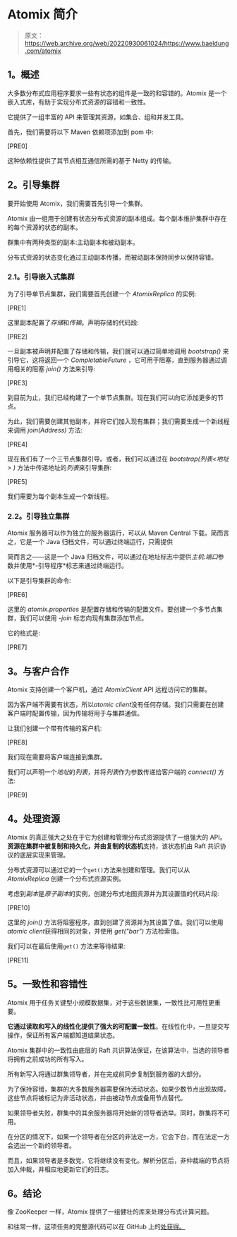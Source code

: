 # Atomix 简介

> 原文：<https://web.archive.org/web/20220930061024/https://www.baeldung.com/atomix>

## **1。概述**

大多数分布式应用程序要求一些有状态的组件是一致的和容错的。Atomix 是一个嵌入式库，有助于实现分布式资源的容错和一致性。

它提供了一组丰富的 API 来管理其资源，如集合、组和并发工具。

首先，我们需要将以下 Maven 依赖项添加到 pom 中:

[PRE0]

这种依赖性提供了其节点相互通信所需的基于 Netty 的传输。

## **2。引导集群**

要开始使用 Atomix，我们需要首先引导一个集群。

Atomix 由一组用于创建有状态分布式资源的副本组成。每个副本维护集群中存在的每个资源的状态的副本。

群集中有两种类型的副本:主动副本和被动副本。

分布式资源的状态变化通过主动副本传播，而被动副本保持同步以保持容错。

### **2.1。引导嵌入式集群**

为了引导单节点集群，我们需要首先创建一个 *AtomixReplica* 的实例:

[PRE1]

这里副本配置了*存储*和*传输*。声明存储的代码段:

[PRE2]

一旦副本被声明并配置了存储和传输，我们就可以通过简单地调用 *bootstrap()* 来引导它，这将返回一个 *CompletableFuture* ，它可用于阻塞，直到服务器通过调用相关的阻塞 *join()* 方法来引导:

[PRE3]

到目前为止，我们已经构建了一个单节点集群。现在我们可以向它添加更多的节点。

为此，我们需要创建其他副本，并将它们加入现有集群；我们需要生成一个新线程来调用 *join(Address)* 方法:

[PRE4]

现在我们有了一个三节点集群引导。或者，我们可以通过在 *bootstrap(列表<地址> )* 方法中传递地址的*列表*来引导集群:

[PRE5]

我们需要为每个副本生成一个新线程。

### **2.2。引导独立集群**

Atomix 服务器可以作为独立的服务器运行，可以从 Maven Central 下载。简而言之，它是一个 Java 归档文件，可以通过终端运行，只需提供

简而言之——这是一个 Java 归档文件，可以通过在地址标志中提供*主机:端口*参数并使用*-引导程序*标志来通过终端运行。

以下是引导集群的命令:

[PRE6]

这里的 *atomix.properties* 是配置存储和传输的配置文件。要创建一个多节点集群，我们可以使用 *-join* 标志向现有集群添加节点。

它的格式是:

[PRE7]

## **3。与客户合作**

Atomix 支持创建一个客户机，通过 *AtomixClient* API 远程访问它的集群。

因为客户端不需要有状态，所以*atomic client*没有任何存储。我们只需要在创建客户端时配置传输，因为传输将用于与集群通信。

让我们创建一个带有传输的客户机:

[PRE8]

我们现在需要将客户端连接到集群。

我们可以声明一个*地址*的*列表*，并将*列表*作为参数传递给客户端的 *connect()* 方法:

[PRE9]

## **4。处理资源**

Atomix 的真正强大之处在于它为创建和管理分布式资源提供了一组强大的 API。**资源在集群中被复制和持久化，并由复制的状态机**支持，该状态机由 Raft 共识协议的底层实现来管理。

分布式资源可以通过它的一个`get()`方法来创建和管理。我们可以从 *AtomixReplica* 创建一个分布式资源实例。

考虑到*副本*是*原子副本*的实例，创建分布式地图资源并为其设置值的代码片段:

[PRE10]

这里的 *join()* 方法将阻塞程序，直到创建了资源并为其设置了值。我们可以使用*atomic client*获得相同的对象，并使用 *get("bar")* 方法检索值。

我们可以在最后使用`get()` 方法来等待结果:

[PRE11]

## **5。一致性和容错性**

Atomix 用于任务关键型小规模数据集，对于这些数据集，一致性比可用性更重要。

**它通过读取和写入的线性化提供了强大的可配置一致性**。在线性化中，一旦提交写操作，保证所有客户端都知道结果状态。

Atomix 集群中的一致性由底层的 Raft 共识算法保证，在该算法中，当选的领导者将拥有之前成功的所有写入。

所有新写入将通过群集领导者，并在完成前同步复制到服务器的大部分。

为了保持容错，集群的大多数服务器需要保持活动状态。如果少数节点出现故障，这些节点将被标记为非活动状态，并由被动节点或备用节点替代。

如果领导者失败，群集中的其余服务器将开始新的领导者选举。同时，群集将不可用。

在分区的情况下，如果一个领导者在分区的非法定一方，它会下台，而在法定一方会选出一个新的领导者。

而且，如果领导者是多数党，它将继续没有变化。解析分区后，非仲裁端的节点将加入仲裁，并相应地更新它们的日志。

## **6。结论**

像 ZooKeeper 一样，Atomix 提供了一组健壮的库来处理分布式计算问题。

和往常一样，这项任务的完整源代码可以在 GitHub 上的[处获得。](https://web.archive.org/web/20221208143856/https://github.com/eugenp/tutorials/tree/master/atomix)